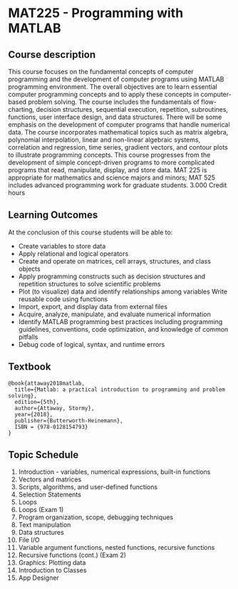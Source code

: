 # MAT225 - Programming with MATLAB


## Course description
This course focuses on the fundamental concepts of computer programming and the development of computer programs using MATLAB programming environment. The overall objectives are to learn essential computer programming concepts and to apply these concepts in computer-based problem solving. The course includes the fundamentals of flow-charting, decision structures, sequential execution, repetition, subroutines, functions, user interface design, and data structures. There will be some emphasis on the development of computer programs that handle numerical data. The course incorporates mathematical topics such as matrix algebra, polynomial interpolation, linear and non-linear algebraic systems, correlation and regression, time series, gradient vectors, and contour plots to illustrate programming concepts. This course progresses from the development of simple concept-driven programs to more complicated programs that read, manipulate, display, and store data. MAT 225 is appropriate for mathematics and science majors and minors; MAT 525 includes advanced programming work for graduate students. 3.000 Credit hours


## Learning Outcomes
At the conclusion of this course students will be able to: 
* Create variables to store data
* Apply relational and logical operators
* Create and operate on matrices, cell arrays, structures, and class objects
* Apply programming constructs such as decision structures and repetition structures to solve scientific problems
* Plot (to visualize) data and identify relationships among variables Write reusable code using functions
* Import, export, and display data from external files
* Acquire, analyze, manipulate, and evaluate numerical information
* Identify MATLAB programming best practices including programming guidelines, conventions, code optimization, and knowledge of common pitfalls
*  Debug code of logical, syntax, and runtime errors


## Textbook
```
@book{attaway2018matlab,
  title={Matlab: a practical introduction to programming and problem solving},
  edition={5th},
  author={Attaway, Stormy},
  year={2018},
  publisher={Butterworth-Heinemann},
  ISBN = {978-0128154793}
}
```


## Topic Schedule
1. Introduction - variables, numerical expressions, built-in functions 
2. Vectors and matrices 
3. Scripts, algorithms, and user-defined functions 
4. Selection Statements 
5. Loops 
6. Loops (Exam 1) 
7. Program organization, scope, debugging techniques 
8. Text manipulation 
9. Data structures 
10. File I/O 
11. Variable argument functions, nested functions, recursive functions
12. Recursive functions (cont.) (Exam 2) 
13. Graphics: Plotting data 
14. Introduction to Classes 
15. App Designer

